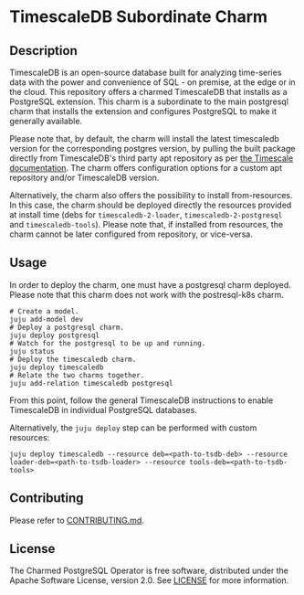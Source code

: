 # TimescaleDB Subordinate Charm

## Description

TimescaleDB is an open-source database built for analyzing time-series data with the power and
convenience of SQL - on premise, at the edge or in the cloud. This repository offers a charmed
TimescaleDB that installs as a PostgreSQL extension. This charm is a subordinate to the main
postgresql charm that installs the extension and configures PostgreSQL to make it generally
available.

Please note that, by default, the charm will install the latest timescaledb version for the
corresponding postgres version, by pulling the built package directly from TimescaleDB's third
party apt repository as per [the Timescale documentation](https://docs.timescale.com/install/latest/self-hosted/installation-linux/).
The charm offers configuration options for a custom apt repository and/or TimescaleDB version.

Alternatively, the charm also offers the possibility to install from-resources. In this case, the
charm should be deployed directly the resources provided at install time (debs for `timescaledb-2-loader`,
`timescaledb-2-postgresql` and `timescaledb-tools`). Please note that, if installed from resources,
the charm cannot be later configured from repository, or vice-versa.

## Usage
In order to deploy the charm, one must have a postgresql charm deployed. Please note that this
charm does not work with the postresql-k8s charm.

```
# Create a model.
juju add-model dev
# Deploy a postgresql charm.
juju deploy postgresql
# Watch for the postgresql to be up and running.
juju status
# Deploy the timescaledb charm.
juju deploy timescaledb
# Relate the two charms together.
juju add-relation timescaledb postgresql
```

From this point, follow the general TimescaleDB instructions to enable TimescaleDB in individual
PostgreSQL databases.

Alternatively, the `juju deploy` step can be performed with custom resources:
```
juju deploy timescaledb --resource deb=<path-to-tsdb-deb> --resource loader-deb=<path-to-tsdb-loader> --resource tools-deb=<path-to-tsdb-tools>
```

## Contributing
Please refer to [CONTRIBUTING.md](CONTRIBUTING.md).

## License
The Charmed PostgreSQL Operator is free software, distributed under the Apache Software License,
version 2.0. See [LICENSE](LICENSE) for more information.
